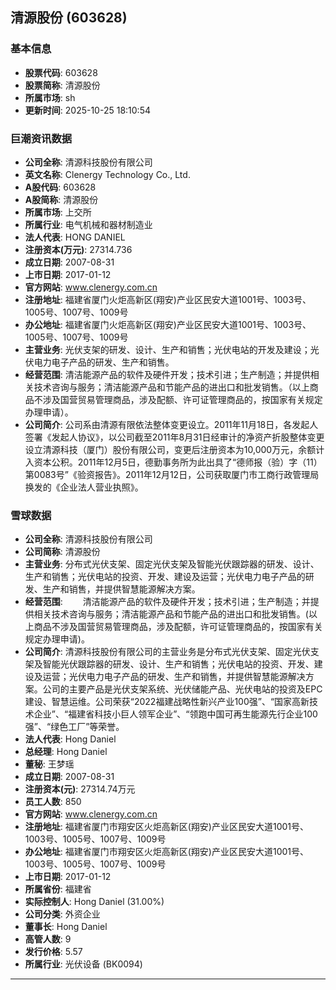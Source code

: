 ## 清源股份 (603628)

### 基本信息

- **股票代码**: 603628
- **股票简称**: 清源股份
- **所属市场**: sh
- **更新时间**: 2025-10-25 18:10:54

### 巨潮资讯数据

- **公司全称**: 清源科技股份有限公司
- **英文名称**: Clenergy Technology Co., Ltd.
- **A股代码**: 603628
- **A股简称**: 清源股份
- **所属市场**: 上交所
- **所属行业**: 电气机械和器材制造业
- **法人代表**: HONG DANIEL
- **注册资本(万元)**: 27314.736
- **成立日期**: 2007-08-31
- **上市日期**: 2017-01-12
- **官方网站**: www.clenergy.com.cn
- **注册地址**: 福建省厦门火炬高新区(翔安)产业区民安大道1001号、1003号、1005号、1007号、1009号
- **办公地址**: 福建省厦门火炬高新区(翔安)产业区民安大道1001号、1003号、1005号、1007号、1009号
- **主营业务**: 光伏支架的研发、设计、生产和销售；光伏电站的开发及建设；光伏电力电子产品的研发、生产和销售。
- **经营范围**: 清洁能源产品的软件及硬件开发；技术引进；生产制造；并提供相关技术咨询与服务；清洁能源产品和节能产品的进出口和批发销售。（以上商品不涉及国营贸易管理商品，涉及配额、许可证管理商品的，按国家有关规定办理申请）。
- **公司简介**: 公司系由清源有限依法整体变更设立。2011年11月18日，各发起人签署《发起人协议》，以公司截至2011年8月31日经审计的净资产折股整体变更设立清源科技（厦门）股份有限公司，变更后注册资本为10,000万元，余额计入资本公积。2011年12月5日，德勤事务所为此出具了“德师报（验）字（11）第0083号”《验资报告》。2011年12月12日，公司获取厦门市工商行政管理局换发的《企业法人营业执照》。

### 雪球数据

- **公司全称**: 清源科技股份有限公司
- **公司简称**: 清源股份
- **主营业务**: 分布式光伏支架、固定光伏支架及智能光伏跟踪器的研发、设计、生产和销售；光伏电站的投资、开发、建设及运营；光伏电力电子产品的研发、生产和销售，并提供智慧能源解决方案。
- **经营范围**: 　　清洁能源产品的软件及硬件开发；技术引进；生产制造；并提供相关技术咨询与服务；清洁能源产品和节能产品的进出口和批发销售。(以上商品不涉及国营贸易管理商品，涉及配额，许可证管理商品的，按国家有关规定办理申请)。
- **公司简介**: 清源科技股份有限公司的主营业务是分布式光伏支架、固定光伏支架及智能光伏跟踪器的研发、设计、生产和销售；光伏电站的投资、开发、建设及运营；光伏电力电子产品的研发、生产和销售，并提供智慧能源解决方案。公司的主要产品是光伏支架系统、光伏储能产品、光伏电站的投资及EPC建设、智慧运维。公司荣获“2022福建战略性新兴产业100强”、“国家高新技术企业”、“福建省科技小巨人领军企业”、“领跑中国可再生能源先行企业100强”、“绿色工厂”等荣誉。
- **法人代表**: Hong Daniel
- **总经理**: Hong Daniel
- **董秘**: 王梦瑶
- **成立日期**: 2007-08-31
- **注册资本(元)**: 27314.74万元
- **员工人数**: 850
- **官方网站**: www.clenergy.com.cn
- **注册地址**: 福建省厦门市翔安区火炬高新区(翔安)产业区民安大道1001号、1003号、1005号、1007号、1009号
- **办公地址**: 福建省厦门市翔安区火炬高新区(翔安)产业区民安大道1001号、1003号、1005号、1007号、1009号
- **上市日期**: 2017-01-12
- **所属省份**: 福建省
- **实际控制人**: Hong Daniel (31.00%)
- **公司分类**: 外资企业
- **董事长**: Hong Daniel
- **高管人数**: 9
- **发行价格**: 5.57
- **所属行业**: 光伏设备 (BK0094)

---